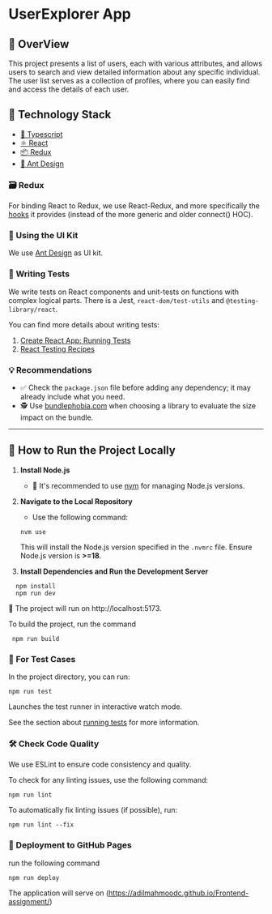 # UserExplorer App

## 📝 OverView

This project presents a list of users, each with various attributes, and allows users to search and view detailed information about any specific individual. The user list serves as a collection of profiles, where you can easily find and access the details of each user.

## 🌟 Technology Stack

- [📝 Typescript](https://www.typescriptlang.org/)
- [⚛️ React](https://reactjs.org/)
- [📦 Redux](https://redux.js.org/)
- [🎨 Ant Design](https://ant.design/)

### 🗃️ Redux

For binding React to Redux, we use React-Redux, and more specifically the [hooks](https://react-redux.js.org/api/hooks) it provides (instead of the more generic and older connect() HOC).

### 🎨 Using the UI Kit

We use [Ant Design](https://ant.design/) as UI kit.

### 🧪 Writing Tests

We write tests on React components and unit-tests on functions with complex logical parts. There is a Jest, `react-dom/test-utils` and `@testing-library/react`.

You can find more details about writing tests:

1. [Create React App: Running Tests](https://create-react-app.dev/docs/running-tests)
2. [React Testing Recipes](https://reactjs.org/docs/testing-recipes.html)

### 💡 Recommendations

- ✅ Check the `package.json` file before adding any dependency; it may already include what you need.
- 🕵️ Use [bundlephobia.com](https://bundlephobia.com/) when choosing a library to evaluate the size impact on the bundle.

---

## 🏃 How to Run the Project Locally

1. **Install Node.js**

   - 📌 It's recommended to use [nvm](https://github.com/nvm-sh/nvm) for managing Node.js versions.

2. **Navigate to the Local Repository**

   - Use the following command:

   ```
   nvm use
   ```
   This will install the Node.js version specified in the `.nvmrc` file. Ensure Node.js version is **>=18**.

3. **Install Dependencies and Run the Development Server**
```
  npm install
  npm run dev
```

🚀 The project will run on http://localhost:5173.

 To build the project, run the command
 ```
  npm run build
  ```

### 📜 For Test Cases

In the project directory, you can run:
```
npm run test
```

Launches the test runner in interactive watch mode.

See the section about [running tests](https://facebook.github.io/create-react-app/docs/running-tests) for more information.

### 🛠️ Check Code Quality

We use ESLint to ensure code consistency and quality.

To check for any linting issues, use the following command:
```
npm run lint
```

To automatically fix linting issues (if possible), run:
```
npm run lint --fix
```

### 🚀 Deployment to GitHub Pages

run the following command
```
npm run deploy
```

The application will serve on (https://adilmahmoodc.github.io/Frontend-assignment/)